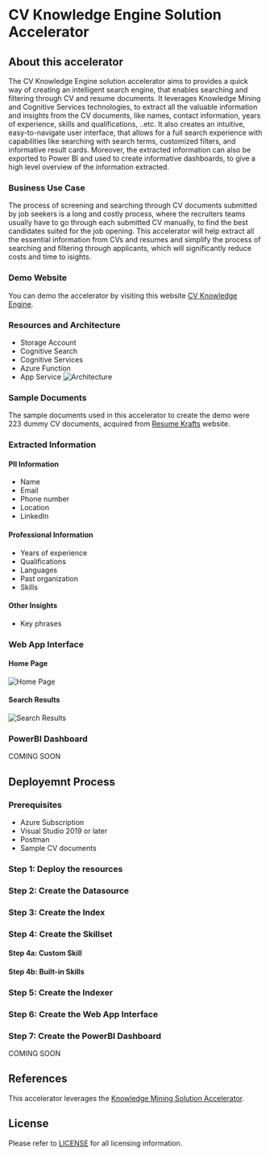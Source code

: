 # CV Knowledge Engine Solution Accelerator

## About this accelerator
The CV Knowledge Engine solution accelerator aims to provides a quick way of creating an intelligent search engine, that enables searching and filtering through CV and resume documents. It leverages Knowledge Mining and Cognitive Services technologies, to extract all the valuable information and insights from the CV documents, like names, contact information, years of experience, skills and qualifications, ..etc. It also creates an intuitive, easy-to-navigate user interface, that allows for a full search experience with capabilities like searching with search terms, customized filters, and informative result cards. Moreover, the extracted information can also be exported to Power BI and used to create informative dashboards, to give a high level overview of the information extracted. 

### Business Use Case 
The process of screening and searching through CV documents submitted by job seekers is a long and costly process, where the recruiters teams usually have to go through each submitted CV manually, to find the best candidates suited for the job opening. This accelerator will help extract all the essential information from CVs and resumes and simplify the process of searching and filtering through applicants, which will significantly reduce costs and time to isights. 

### Demo Website
You can demo the accelerator by visiting this website [CV Knowledge Engine](https://cvknowledgeengine.azurewebsites.net/).

### Resources and Architecture 
- Storage Account 
- Cognitive Search 
- Cognitive Services
- Azure Function 
- App Service
![Architecture](https://user-images.githubusercontent.com/88718044/139073235-eb6b8b2c-3577-405e-b974-82bc951676dc.png)

### Sample Documents 
The sample documents used in this accelerator to create the demo were 223 dummy CV documents, acquired from [Resume Krafts](https://resumekraft.com/resume-examples/) website.

### Extracted Information 
#### PII Information
- Name 
- Email
- Phone number
- Location 
- LinkedIn 
#### Professional Information
- Years of experience
- Qualifications
- Languages
- Past organization 
- Skills 
#### Other Insights
- Key phrases

### Web App Interface
#### Home Page
![Home Page](https://user-images.githubusercontent.com/88718044/139071306-6595000e-a33c-4dca-85eb-ed6c475d66cf.jpeg)

#### Search Results
![Search Results](https://user-images.githubusercontent.com/88718044/139071348-131db6aa-f11b-4857-88b4-cbe61bae5fb6.jpeg)

### PowerBI Dashboard
COMING SOON

## Deployemnt Process

### Prerequisites
- Azure Subscription 
- Visual Studio 2019 or later
- Postman
- Sample CV documents

### Step 1: Deploy the resources

### Step 2: Create the Datasource

### Step 3: Create the Index

### Step 4: Create the Skillset 
#### Step 4a: Custom Skill

#### Step 4b: Built-in Skills

### Step 5: Create the Indexer

### Step 6: Create the Web App Interface 

### Step 7: Create the PowerBI Dashboard
COMING SOON

## References 
This accelerator leverages the [Knowledge Mining Solution Accelerator](https://github.com/Azure-Samples/azure-search-knowledge-mining).

## License
Please refer to [LICENSE](https://github.com/AhmedAlmu/cv-knowledge-engine-accelerator/blob/main/LICENSE) for all licensing information.
